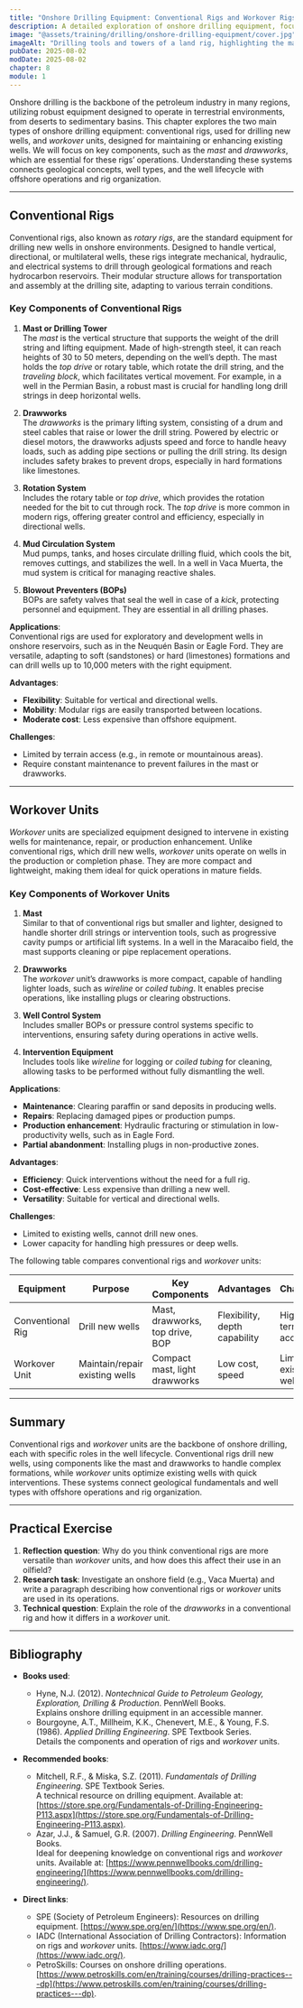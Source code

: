 ```yaml
---
title: "Onshore Drilling Equipment: Conventional Rigs and Workover Rigs"
description: A detailed exploration of onshore drilling equipment, focusing on conventional rigs and *workover* units, with an analysis of their key components, such as the *mast* and *drawworks*. This chapter connects well fundamentals with practical onshore drilling operations.
image: "@assets/training/drilling/onshore-drilling-equipment/cover.jpg"
imageAlt: "Drilling tools and towers of a land rig, highlighting the mast and drawworks in an arid environment"
pubDate: 2025-08-02
modDate: 2025-08-02
chapter: 8
module: 1
---
```


Onshore drilling is the backbone of the petroleum industry in many regions, utilizing robust equipment designed to operate in terrestrial environments, from deserts to sedimentary basins. This chapter explores the two main types of onshore drilling equipment: conventional rigs, used for drilling new wells, and *workover* units, designed for maintaining or enhancing existing wells. We will focus on key components, such as the *mast* and *drawworks*, which are essential for these rigs’ operations. Understanding these systems connects geological concepts, well types, and the well lifecycle with offshore operations and rig organization.

---

## Conventional Rigs

Conventional rigs, also known as *rotary rigs*, are the standard equipment for drilling new wells in onshore environments. Designed to handle vertical, directional, or multilateral wells, these rigs integrate mechanical, hydraulic, and electrical systems to drill through geological formations and reach hydrocarbon reservoirs. Their modular structure allows for transportation and assembly at the drilling site, adapting to various terrain conditions.

### Key Components of Conventional Rigs

1. **Mast or Drilling Tower**  
   The *mast* is the vertical structure that supports the weight of the drill string and lifting equipment. Made of high-strength steel, it can reach heights of 30 to 50 meters, depending on the well’s depth. The mast holds the *top drive* or rotary table, which rotate the drill string, and the *traveling block*, which facilitates vertical movement. For example, in a well in the Permian Basin, a robust mast is crucial for handling long drill strings in deep horizontal wells.

2. **Drawworks**  
   The *drawworks* is the primary lifting system, consisting of a drum and steel cables that raise or lower the drill string. Powered by electric or diesel motors, the drawworks adjusts speed and force to handle heavy loads, such as adding pipe sections or pulling the drill string. Its design includes safety brakes to prevent drops, especially in hard formations like limestones.

3. **Rotation System**  
   Includes the rotary table or *top drive*, which provides the rotation needed for the bit to cut through rock. The *top drive* is more common in modern rigs, offering greater control and efficiency, especially in directional wells.

4. **Mud Circulation System**  
   Mud pumps, tanks, and hoses circulate drilling fluid, which cools the bit, removes cuttings, and stabilizes the well. In a well in Vaca Muerta, the mud system is critical for managing reactive shales.

5. **Blowout Preventers (BOPs)**  
   BOPs are safety valves that seal the well in case of a *kick*, protecting personnel and equipment. They are essential in all drilling phases.

**Applications**:  
Conventional rigs are used for exploratory and development wells in onshore reservoirs, such as in the Neuquén Basin or Eagle Ford. They are versatile, adapting to soft (sandstones) or hard (limestones) formations and can drill wells up to 10,000 meters with the right equipment.

**Advantages**:  

- **Flexibility**: Suitable for vertical and directional wells.  
- **Mobility**: Modular rigs are easily transported between locations.  
- **Moderate cost**: Less expensive than offshore equipment.

**Challenges**:  

- Limited by terrain access (e.g., in remote or mountainous areas).  
- Require constant maintenance to prevent failures in the mast or drawworks.

---

## Workover Units

*Workover* units are specialized equipment designed to intervene in existing wells for maintenance, repair, or production enhancement. Unlike conventional rigs, which drill new wells, *workover* units operate on wells in the production or completion phase. They are more compact and lightweight, making them ideal for quick operations in mature fields.

### Key Components of Workover Units

1. **Mast**  
   Similar to that of conventional rigs but smaller and lighter, designed to handle shorter drill strings or intervention tools, such as progressive cavity pumps or artificial lift systems. In a well in the Maracaibo field, the mast supports cleaning or pipe replacement operations.

2. **Drawworks**  
   The *workover* unit’s drawworks is more compact, capable of handling lighter loads, such as *wireline* or *coiled tubing*. It enables precise operations, like installing plugs or clearing obstructions.

3. **Well Control System**  
   Includes smaller BOPs or pressure control systems specific to interventions, ensuring safety during operations in active wells.

4. **Intervention Equipment**  
   Includes tools like *wireline* for logging or *coiled tubing* for cleaning, allowing tasks to be performed without fully dismantling the well.

**Applications**:  

- **Maintenance**: Clearing paraffin or sand deposits in producing wells.  
- **Repairs**: Replacing damaged pipes or production pumps.  
- **Production enhancement**: Hydraulic fracturing or stimulation in low-productivity wells, such as in Eagle Ford.  
- **Partial abandonment**: Installing plugs in non-productive zones.

**Advantages**:  

- **Efficiency**: Quick interventions without the need for a full rig.  
- **Cost-effective**: Less expensive than drilling a new well.  
- **Versatility**: Suitable for vertical and directional wells.

**Challenges**:  

- Limited to existing wells, cannot drill new ones.  
- Lower capacity for handling high pressures or deep wells.

The following table compares conventional rigs and *workover* units:

| **Equipment**           | **Purpose**                       | **Key Components**                | **Advantages**                    | **Challenges**                    |
|-------------------------|-----------------------------------|------------------------------------|-----------------------------------|-----------------------------------|
| Conventional Rig        | Drill new wells                   | Mast, drawworks, top drive, BOP    | Flexibility, depth capability     | High costs, terrain access        |
| Workover Unit           | Maintain/repair existing wells    | Compact mast, light drawworks      | Low cost, speed                   | Limited to existing wells         |

---

## Summary

Conventional rigs and *workover* units are the backbone of onshore drilling, each with specific roles in the well lifecycle. Conventional rigs drill new wells, using components like the mast and drawworks to handle complex formations, while *workover* units optimize existing wells with quick interventions. These systems connect geological fundamentals and well types with offshore operations and rig organization.

---

## Practical Exercise

1. **Reflection question**: Why do you think conventional rigs are more versatile than *workover* units, and how does this affect their use in an oilfield?
2. **Research task**: Investigate an onshore field (e.g., Vaca Muerta) and write a paragraph describing how conventional rigs or *workover* units are used in its operations.
3. **Technical question**: Explain the role of the *drawworks* in a conventional rig and how it differs in a *workover* unit.

---

## Bibliography

- **Books used**:
  - Hyne, N.J. (2012). *Nontechnical Guide to Petroleum Geology, Exploration, Drilling & Production*. PennWell Books.  
    Explains onshore drilling equipment in an accessible manner.
  - Bourgoyne, A.T., Millheim, K.K., Chenevert, M.E., & Young, F.S. (1986). *Applied Drilling Engineering*. SPE Textbook Series.  
    Details the components and operation of rigs and *workover* units.

- **Recommended books**:
  - Mitchell, R.F., & Miska, S.Z. (2011). *Fundamentals of Drilling Engineering*. SPE Textbook Series.  
    A technical resource on drilling equipment. Available at: [https://store.spe.org/Fundamentals-of-Drilling-Engineering-P113.aspx](https://store.spe.org/Fundamentals-of-Drilling-Engineering-P113.aspx).
  - Azar, J.J., & Samuel, G.R. (2007). *Drilling Engineering*. PennWell Books.  
    Ideal for deepening knowledge on conventional rigs and *workover* units. Available at: [https://www.pennwellbooks.com/drilling-engineering/](https://www.pennwellbooks.com/drilling-engineering/).

- **Direct links**:
  - SPE (Society of Petroleum Engineers): Resources on drilling equipment. [https://www.spe.org/en/](https://www.spe.org/en/).
  - IADC (International Association of Drilling Contractors): Information on rigs and *workover* units. [https://www.iadc.org/](https://www.iadc.org/).
  - PetroSkills: Courses on onshore drilling operations. [https://www.petroskills.com/en/training/courses/drilling-practices---dp](https://www.petroskills.com/en/training/courses/drilling-practices---dp).
  